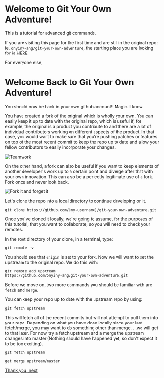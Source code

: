 # Welcome to Git Your Own Adventure!

This is a tutorial for advanced git commands.

If you are visiting this page for the first time and are still in the original
repo: ie. `onyiny-ang/git-your-own-adventure`, the starting place you are looking for
is [HERE](start/START-HERE.md)

For everyone else,

# Welcome Back to Git Your Own Adventure!

You should now be back in your own github account!! Magic. I know.

You have created a fork of the original which is wholly your own. You can
easily keep it up to date with the original repo, which is useful if, for example, the original is a product
you contribute to and there are a lot of individual contributors working on different aspects of the product. In
that case, you would want to make sure that you're pushing patches or features on
top of the most recent commit to keep the repo up to date and allow your fellow
contributors to easily incorporate your changes.

![Teamwork](https://media.giphy.com/media/yEYiScV53Yeo8/giphy.gif)


On the other hand, a fork can also be useful if you want to keep elements of another developer's work up to a
certain point and diverge after that with your own innovation. This can also be
a perfectly legitimate use of a fork. Fork once and never look back.

![Fork it and forget
it](https://media.giphy.com/media/1ynCulGSsN6f3tRyk0/giphy.gif)


Let's clone the repo into a local directory to continue developing on it.

```
git clone https://github.com/[my-username]/git-your-own-adventure.git
```

Once you've cloned it locally, we're going to assume, for the purposes of this
tutorial, that you want to collaborate, so you will need to check your remotes.

In the root directory of your clone, in a terminal, type:

```
git remote -v
```

You should see that `origin` is set to your fork. Now we will want to set the
upstream to the original repo. We do this with:

```
git remote add upstream
https://github.com/onyiny-ang/git-your-own-adventure.git
```

Before we move on, two more commands you should be familiar with are `fetch` and `merge`.

You can keep your repo up to date with the upstream repo by using:

```
git fetch upstream
```

This will fetch all of the recent commits but will not attempt to pull them
into your repo. Depending on what you have done locally since your last
fetch/merge, you may want to do something other than merge. . .we will get to
that later. For now, try a fetch upstream and a merge the upstream changes into
master (Nothing should have
happened yet, so don't expect it to be too exciting).

```
git fetch upstream`
```

```
get merge upstream/master
```


[Thank you, next](advanced/story-time.md)
